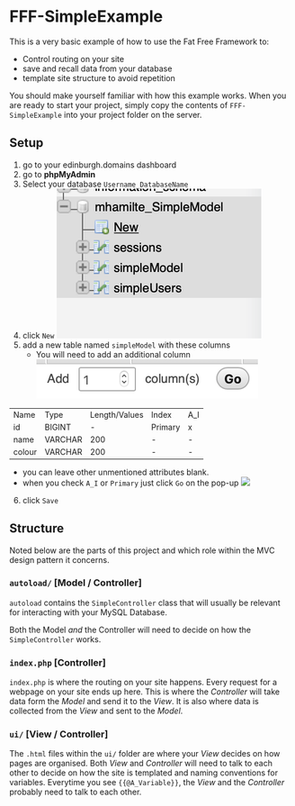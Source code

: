 # FFF-SimpleExample

This is a very basic example of how to use the Fat Free Framework to:

- Control routing on your site
- save and recall data from your database
- template site structure to avoid repetition

You should make yourself familiar with how this example works. When you are ready to start your project, simply copy the contents of `FFF-SimpleExample` into your
project folder on the server.


## Setup

1. go to your edinburgh.domains dashboard
2. go to **phpMyAdmin**
3. Select your database `Username_DatabaseName`
4. click `New`
   ![ ](img/phpMyAdmin_new_table.png)
5. add a new table named `simpleModel` with these columns
    - You will need to add an additional column
      ![ ](img/phpMyAdmin_add_column.png)

<table>
    <tr>
        <td>Name</td>
        <td>Type</td>
        <td>Length/Values</td>
        <td>Index</td>
        <td>A_I</td>
    </tr>
    <tr>
        <td>id</td>
        <td>BIGINT</td>
        <td>-</td>
        <td>Primary</td>
        <td>x</td>
    </tr>
    <tr>
        <td>name</td>
        <td>VARCHAR</td>
        <td>200</td>
        <td>-</td>
        <td>-</td>
    </tr>
    <tr>
        <td>colour</td>
        <td>VARCHAR</td>
        <td>200</td>
        <td>-</td>
        <td>-</td>
    </tr>
</table>

- you can leave other unmentioned attributes blank.
- when you check `A_I` or `Primary` just click `Go` on the pop-up
  ![ ](img/phpMyAdmin_sql_fields.png)
6. click `Save`


## Structure

Noted below are the parts of this project and which role within the MVC design pattern it concerns.

### `autoload/` [Model / Controller]

`autoload` contains the `SimpleController` class that will usually be relevant for interacting with your MySQL Database.

Both the Model _and_ the Controller will need to decide on how the `SimpleController` works.


### `index.php` [Controller]

`index.php` is where the routing on your site happens. Every request for a webpage on your site ends up here.
This is where the _Controller_ will take data form the _Model_ and send it to the _View_. It is also where data is collected
from the _View_ and sent to the _Model_.

### `ui/` [View / Controller]

The `.html` files within the `ui/` folder are where your _View_ decides on how pages are organised. Both _View_ and
_Controller_ will need to talk to each other to decide on how the site is templated and naming conventions for variables.
Everytime you see `{{@A_Variable}}`, the _View_ and the _Controller_ probably need to talk to each other.
